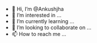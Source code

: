 - 👋 Hi, I’m @Ankushjha
- 👀 I’m interested in ...
- 🌱 I’m currently learning ...
- 💞️ I’m looking to collaborate on ...
- 📫 How to reach me ...

<!---
Ankushjha/Ankushjha is a ✨ special ✨ repository because its `README.md` (this file) appears on your GitHub profile.
You can click the Preview link to take a look at your changes.
--->
